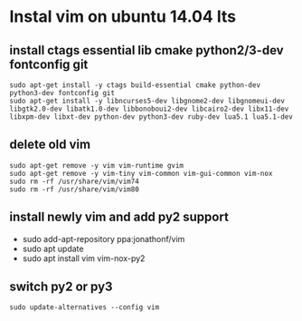 # Instal vim on ubuntu 14.04 lts

## install ctags essential lib cmake python2/3-dev fontconfig git
    sudo apt-get install -y ctags build-essential cmake python-dev python3-dev fontconfig git
    sudo apt-get install -y libncurses5-dev libgnome2-dev libgnomeui-dev libgtk2.0-dev libatk1.0-dev libbonoboui2-dev libcairo2-dev libx11-dev libxpm-dev libxt-dev python-dev python3-dev ruby-dev lua5.1 lua5.1-dev

## delete old vim
    sudo apt-get remove -y vim vim-runtime gvim
    sudo apt-get remove -y vim-tiny vim-common vim-gui-common vim-nox
    sudo rm -rf /usr/share/vim/vim74
    sudo rm -rf /usr/share/vim/vim80

## install newly vim and add py2 support
- sudo add-apt-repository ppa:jonathonf/vim
- sudo apt update
- sudo apt install vim vim-nox-py2

## switch py2 or py3
    sudo update-alternatives --config vim
